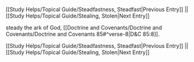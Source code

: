[[Study Helps/Topical Guide/Steadfastness, Steadfast|Previous Entry]]  ||  [[Study Helps/Topical Guide/Stealing, Stolen|Next Entry]]

 steady the ark of God, [[Doctrine and Covenants/Doctrine and Covenants/Doctrine and Covenants 85#^verse-8|D&C 85:8]].

[[Study Helps/Topical Guide/Steadfastness, Steadfast|Previous Entry]]  ||  [[Study Helps/Topical Guide/Stealing, Stolen|Next Entry]]